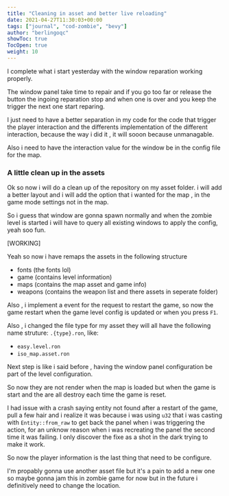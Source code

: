 ```yaml
---
title: "Cleaning in asset and better live reloading"
date: 2021-04-27T11:30:03+00:00
tags: ["journal", "cod-zombie", "bevy"]
author: "berlingoqc"
showToc: true
TocOpen: true
weight: 10
---
```


I complete what i start yesterday with the window reparation working properly.


The window panel take time to repair and if you go too far or release the
button the ingoing reparation stop and when one is over and you keep
the trigger the next one start reparing.

I just need to have a better separation in my code for the code that
trigger the player interaction and the differents implementation
of the different interaction, because the way i did it , it will
sooon because unmanagable.


Also i need to have the interaction value for the window be in 
the config file for the map.

### A little clean up in the assets

Ok so now i will do a clean up of the repository on my asset folder.
i will add a better layout and i will add the option that i wanted for
the map , in the game mode settings not in the map.

So i guess that window are gonna spawn normally and when the zombie
level is started i will have to query all existing windows to apply
the config, yeah soo fun.

[WORKING]

Yeah so now i have remaps the assets in the following structure

* fonts (the fonts lol)
* game (contains level information)
* maps (contains the map asset and game info)
* weapons (contains the weapon list and there assets in seperate folder)

Also , i implement a event for the request to restart the game, so 
now the game restart when the game level config is updated or when
you press `F1`.

Also , i changed the file type for my asset they will all have the
following name struture: `.{type}.ron`, like:

* `easy.level.ron`
* `iso_map.asset.ron`


Next step is like i said before , having the window panel configuration
be part of the level configuration.

So now they are not render when the map is loaded but when the game is
start and the are all destroy each time the game is reset.

I had issue with a crash saying entity not found after a restart of the
game, pull a few hair and i realize it was because i was using `u32` that
i was casting with `Entity::from_raw` to get back the panel when
i was triggering the action, for an unknow reason when i was recreating
the panel the second time it was failing. I only discover the fixe as a
shot in the dark trying to make it work.

So now the player information is the last thing that need to be configure.

I'm propably gonna use another asset file but it's a pain to add a new one
so maybe gonna jam this in zombie game for now but in the future i definitively
need to change the location.